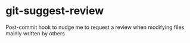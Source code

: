 git-suggest-review
==================

Post-commit hook to nudge me to request a review when modifying files mainly written by others